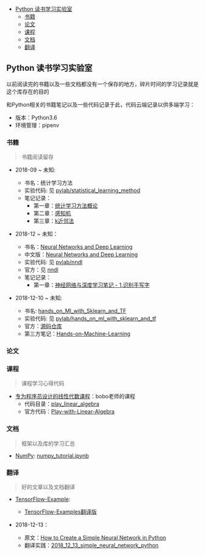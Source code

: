 
<!-- @import "[TOC]" {cmd="toc" depthFrom=1 depthTo=6 orderedList=false} -->

<!-- code_chunk_output -->

* [Python 读书学习实验室](#python-读书学习实验室)
	* [书籍](#书籍)
	* [论文](#论文)
	* [课程](#课程)
	* [文档](#文档)
	* [翻译](#翻译)

<!-- /code_chunk_output -->


## Python 读书学习实验室

以前阅读完的书籍以及一些文档都没有一个保存的地方，碎片时间的学习记录就是这个库存在的目的

和Python相关的书籍笔记以及一些代码记录于此，代码云端记录以供多端学习：

- 版本：Python3.6
- 环境管理：pipenv

### 书籍

> 书籍阅读留存

- 2018-09 ~ 未知:
    - 书名：统计学习方法
    - 实验代码: 见 [pylab/statistical_learning_method](./pylab/statistical_learning_method)
    - 笔记记录：
        - 第一章：[统计学习方法概论](https://www.howie6879.cn/post/37/)
        - 第二章：[感知机](https://www.howie6879.cn/post/38/)
        - 第三章：[k近邻法](https://www.howie6879.cn/post/39/)

- 2018-12 ~ 未知：
    - 书名：[Neural Networks and Deep Learning](http://neuralnetworksanddeeplearning.com/)
    - 中文版：[Neural Networks and Deep Learning](https://github.com/zhanggyb/nndl)
    - 实验代码: 见 [pylab/nndl](./pylab/nndl)
    - 官方：见 [nndl](https://github.com/mnielsen/neural-networks-and-deep-learning)
    - 笔记记录：
        - 第一章：[神经网络与深度学习笔记 - 1.识别手写字](https://www.howie6879.cn/post/33/)

- 2018-12-10 ~ 未知:
    - 书名: [hands_on_Ml_with_Sklearn_and_TF](https://github.com/apachecn/hands_on_Ml_with_Sklearn_and_TF)
    - 实验代码: 见 [pylab/hands_on_ml_with_sklearn_and_tf](./pylab/hands_on_ml_with_sklearn_and_tf)
    - 官方：[源码仓库](https://github.com/ageron/handson-ml)
    - 第三方笔记：[Hands-on-Machine-Learning](https://github.com/DeqianBai/Hands-on-Machine-Learning)

### 论文


### 课程

> 课程学习心得代码

- [专为程序员设计的线性代数课程](https://coding.imooc.com/class/260.html)：bobo老师的课程
    - 代码目录：[play_linear_algebra](./pylab/play_linear_algebra)
    - 官方代码：[Play-with-Linear-Algebra](https://github.com/liuyubobobo/Play-with-Linear-Algebra)

### 文档

> 框架以及库的学习汇总

- [NumPy](https://docs.scipy.org/doc/numpy-1.15.0/user/quickstart.html): [numpy_tutorial.ipynb](./tutorial/numpy/numpy_tutirial.ipnb)

### 翻译

> 好的文章以及文档翻译

- [TensorFlow-Example](https://github.com/aymericdamien/TensorFlow-Examples):
    - [TensorFlow-Examples翻译版](./tutorial/TensorFlow-Examples)

- 2018-12-13：
    - 原文：[How to Create a Simple Neural Network in Python](https://www.kdnuggets.com/2018/10/simple-neural-network-python.html)
    - 翻译实践：[2018_12_13_simple_neural_network_python](./docs/2018_12_13_simple_neural_network_python.ipynb)
